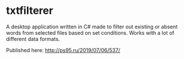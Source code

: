 # txtfilterer
A desktop application written in C# made to filter out existing or absent words from selected files based on set conditions. Works with a lot of different data formats.

Published here: http://ps95.ru/2019/07/06/537/
